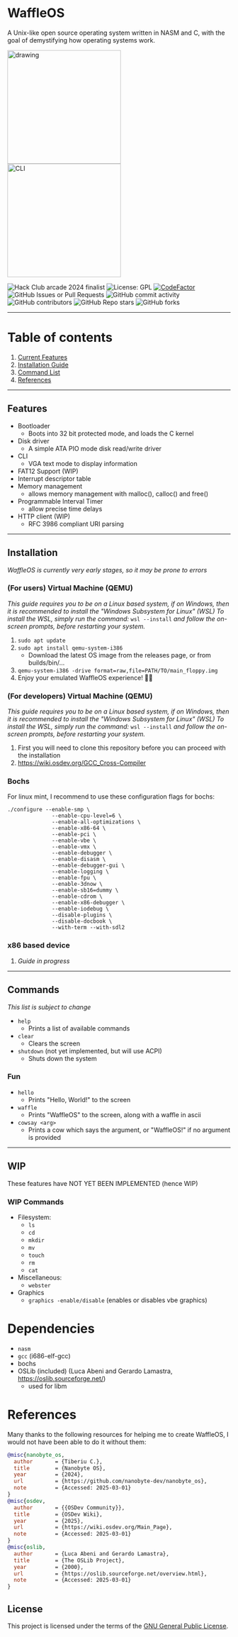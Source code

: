 # WaffleOS
A Unix-like open source operating system written in NASM and C, with the goal of demystifying how operating systems work.

<img src="https://github.com/user-attachments/assets/0553e678-e8b8-4853-ad1e-6e97e162c5fd" alt="drawing" width="256"/> <img src="https://github.com/user-attachments/assets/4fd84e48-94bf-4ded-829d-f6726b7cd01d" alt="CLI" width="256"/>

![Hack Club arcade 2024 finalist](https://img.shields.io/badge/Hack%20Club%20arcade%202024-showcase%20finalist-gold?logo=https%3A%2F%2Fassets.hackclub.com%2Ficon-rounded.png&logoSize=auto&labelColor=orange)
![License: GPL](https://img.shields.io/badge/License-GPL-blue.svg)
[![CodeFactor](https://www.codefactor.io/repository/github/alandoescs/waffleos/badge)](https://www.codefactor.io/repository/github/alandoescs/waffleos)
![GitHub Issues or Pull Requests](https://img.shields.io/github/issues/AlanDoesCS/WaffleOS)
![GitHub commit activity](https://img.shields.io/github/commit-activity/t/AlanDoesCS/WaffleOS)
![GitHub contributors](https://img.shields.io/github/contributors/AlanDoesCS/WaffleOS)
![GitHub Repo stars](https://img.shields.io/github/stars/AlanDoesCS/WaffleOS)
![GitHub forks](https://img.shields.io/github/forks/AlanDoesCS/WaffleOS)

---
# Table of contents
1) [Current Features](#features)
2) [Installation Guide](#installation)
3) [Command List](#commands)
4) [References](#references)

---
## Features
- Bootloader
    - Boots into 32 bit protected mode, and loads the C kernel
- Disk driver
    - A simple ATA PIO mode disk read/write driver
- CLI
    - VGA text mode to display information
- FAT12 Support (WIP)
- Interrupt descriptor table
- Memory management
    - allows memory management with malloc(), calloc() and free()
- Programmable Interval Timer
    - allow precise time delays
- HTTP client (WIP)
    - RFC 3986 compliant URI parsing

---
## Installation
*WaffleOS is currently very early stages, so it may be prone to errors*

### (For users) Virtual Machine (QEMU)
*This guide requires you to be on a Linux based system, if on Windows, then it is recommended to install the "Windows Subsystem for Linux" (WSL)*
*To install the WSL, simply run the command:* `wsl --install` *and follow the on-screen prompts, before restarting your system.*

1) `sudo apt update`
2) `sudo apt install qemu-system-i386`
   - Download the latest OS image from the releases page, or from builds/bin/...
3) `qemu-system-i386 -drive format=raw,file=PATH/TO/main_floppy.img`
4) Enjoy your emulated WaffleOS experience! 🎉🎉

### (For developers) Virtual Machine (QEMU)
*This guide requires you to be on a Linux based system, if on Windows, then it is recommended to install the "Windows Subsystem for Linux" (WSL)*
*To install the WSL, simply run the command:* `wsl --install` *and follow the on-screen prompts, before restarting your system.*

1) First you will need to clone this repository before you can proceed with the installation
2) https://wiki.osdev.org/GCC_Cross-Compiler

### Bochs

For linux mint, I recommend to use these configuration flags for bochs:
```shell
./configure --enable-smp \
              --enable-cpu-level=6 \
              --enable-all-optimizations \
              --enable-x86-64 \
              --enable-pci \
              --enable-vbe \
              --enable-vmx \
              --enable-debugger \
              --enable-disasm \
              --enable-debugger-gui \
              --enable-logging \
              --enable-fpu \
              --enable-3dnow \
              --enable-sb16=dummy \
              --enable-cdrom \
              --enable-x86-debugger \
              --enable-iodebug \
              --disable-plugins \
              --disable-docbook \
              --with-term --with-sdl2
```

### x86 based device

1) *Guide in progress*

---
## Commands
*This list is subject to change*

- `help`
  - Prints a list of available commands
- `clear`
  - Clears the screen
- `shutdown` (not yet implemented, but will use ACPI)
  - Shuts down the system

### Fun
- `hello`
  - Prints "Hello, World!" to the screen
- `waffle`
    - Prints "WaffleOS" to the screen, along with a waffle in ascii
- `cowsay <arg>`
  - Prints a cow which says the argument, or "WaffleOS!" if no argument is provided
---

## WIP
These features have NOT YET BEEN IMPLEMENTED (hence WIP)

### WIP Commands
- Filesystem:
    - `ls`
    - `cd`
    - `mkdir`
    - `mv`
    - `touch`
    - `rm`
    - `cat`
- Miscellaneous:
    - `webster`
- Graphics
    - `graphics -enable/disable` (enables or disables vbe graphics)

# Dependencies
- `nasm`
- `gcc` (i686-elf-gcc)
- bochs
- OSLib (included) (Luca Abeni and Gerardo Lamastra, https://oslib.sourceforge.net/)
  - used for libm

# References
Many thanks to the following resources for helping me to create WaffleOS, I would not have been able to do it without them:
```bibtex
@misc{nanobyte_os,
  author       = {Tiberiu C.},
  title        = {Nanobyte OS},
  year         = {2024},
  url          = {https://github.com/nanobyte-dev/nanobyte_os},
  note         = {Accessed: 2025-03-01}
}
@misc{osdev,
  author       = {{OSDev Community}},
  title        = {OSDev Wiki},
  year         = {2025},
  url          = {https://wiki.osdev.org/Main_Page},
  note         = {Accessed: 2025-03-01}
}
@misc{oslib,
  author       = {Luca Abeni and Gerardo Lamastra},
  title        = {The OSLib Project},
  year         = {2000},
  url          = {https://oslib.sourceforge.net/overview.html},
  note         = {Accessed: 2025-03-01}
}

```

## License

This project is licensed under the terms of the [GNU General Public License](LICENSE).
